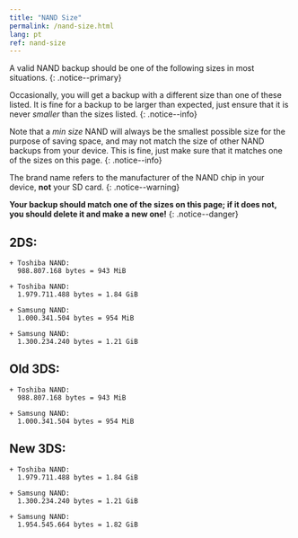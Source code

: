 ```yaml
---
title: "NAND Size"
permalink: /nand-size.html
lang: pt
ref: nand-size
---
```


A valid NAND backup should be one of the following sizes in most situations.
{: .notice--primary}

Occasionally, you will get a backup with a different size than one of these listed. It is fine for a backup to be larger than expected, just ensure that it is never *smaller* than the sizes listed.
{: .notice--info}

Note that a *min size* NAND will always be the smallest possible size for the purpose of saving space, and may not match the size of other NAND backups from your device. This is fine, just make sure that it matches one of the sizes on this page.
{: .notice--info}

The brand name refers to the manufacturer of the NAND chip in your device, **not** your SD card.
{: .notice--warning}

**Your backup should match one of the sizes on this page; if it does not, you should delete it and make a new one!**
{: .notice--danger}

## 2DS:    

    + Toshiba NAND:     
      988.807.168 bytes = 943 MiB    

    + Toshiba NAND:    
      1.979.711.488 bytes = 1.84 GiB    

    + Samsung NAND:    
      1.000.341.504 bytes = 954 MiB    

    + Samsung NAND:    
      1.300.234.240 bytes = 1.21 GiB    

## Old 3DS:    

    + Toshiba NAND:     
      988.807.168 bytes = 943 MiB    

    + Samsung NAND:    
      1.000.341.504 bytes = 954 MiB    

## New 3DS:    

    + Toshiba NAND:    
      1.979.711.488 bytes = 1.84 GiB    

    + Samsung NAND:    
      1.300.234.240 bytes = 1.21 GiB    

    + Samsung NAND:
      1.954.545.664 bytes = 1.82 GiB
